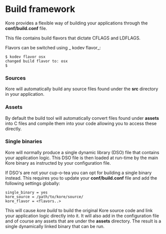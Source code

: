 # Build framework

Kore provides a flexible way of building your applications through the **conf/build.conf** file.

This file contains build flavors that dictate CFLAGS and LDFLAGS.

Flavors can be switched using _ kodev flavor_:

```
$ kodev flavor osx
changed build flavor to: osx
$
```

### Sources

Kore will automatically build any source files found under the **src** directory in your application.

### Assets

By default the build tool will automatically convert files found under **assets** into C files and compile them into your code allowing you to access these directly.

### Single binaries

Kore will normally produce a single dynamic library \(DSO\) file that contains your application logic. This DSO file is then loaded at run-time by the main Kore binary as instructed by your configuration file.

If DSO's are not your cup-o-tea you can opt for building a single binary instead. This requires you to update your **conf/build.conf** file and add the following settings globally:

```
single_binary = yes
kore_source = /path/to/kore/source/
kore_flavor = <flavors..>
```

This will cause _kore build_ to build the original Kore source code and link your application logic directly into it. It will also add in the configuration file and of course any assets that are under the **assets** directory. The result is a single dynamically linked binary that can be run.

